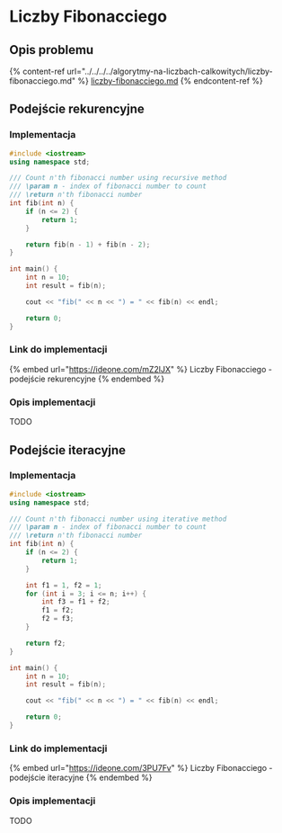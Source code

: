 # Liczby Fibonacciego

## Opis problemu

{% content-ref url="../../../../algorytmy-na-liczbach-calkowitych/liczby-fibonacciego.md" %}
[liczby-fibonacciego.md](../../../../algorytmy-na-liczbach-calkowitych/liczby-fibonacciego.md)
{% endcontent-ref %}

## Podejście rekurencyjne

### Implementacja

```cpp
#include <iostream>
using namespace std;

/// Count n'th fibonacci number using recursive method
/// \param n - index of fibonacci number to count
/// \return n'th fibonacci number
int fib(int n) {
    if (n <= 2) {
        return 1;
    }

    return fib(n - 1) + fib(n - 2);
}

int main() {
    int n = 10;
    int result = fib(n);

    cout << "fib(" << n << ") = " << fib(n) << endl;

    return 0;
}
```

### Link do implementacji

{% embed url="https://ideone.com/mZ2lJX" %}
Liczby Fibonacciego - podejście rekurencyjne
{% endembed %}

### Opis implementacji

TODO

## Podejście iteracyjne

### Implementacja

```cpp
#include <iostream>
using namespace std;

/// Count n'th fibonacci number using iterative method
/// \param n - index of fibonacci number to count
/// \return n'th fibonacci number
int fib(int n) {
    if (n <= 2) {
        return 1;
    }

    int f1 = 1, f2 = 1;
    for (int i = 3; i <= n; i++) {
        int f3 = f1 + f2;
        f1 = f2;
        f2 = f3;
    }

    return f2;
}

int main() {
    int n = 10;
    int result = fib(n);

    cout << "fib(" << n << ") = " << fib(n) << endl;

    return 0;
}
```

### Link do implementacji

{% embed url="https://ideone.com/3PU7Fv" %}
Liczby Fibonacciego - podejście iteracyjne
{% endembed %}

### Opis implementacji

TODO
